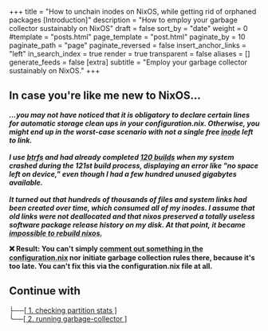 +++
title = "How to unchain inodes on NixOS, while getting rid of orphaned packages [Introduction]"
description = "How to employ your garbage collector sustainably on NixOS"
draft = false
sort_by = "date"
weight = 0
#template = "posts.html"
page_template = "post.html"
paginate_by = 10
paginate_path = "page"
paginate_reversed = false
insert_anchor_links = "left"
in_search_index = true
render = true
transparent = false
aliases = []
generate_feeds = false
[extra]
subtitle = "Employ your garbage collector sustainably on NixOS."
+++

## In case you're like me new to NixOS...

<p class="notice_info"><strong><em>...you may not have noticed that it is obligatory to declare certain lines for automatic storage clean ups in your configuration.nix. Otherwise, you might end up in the worst-case scenario with not a single free <abbr title="Inodes are essential on Unix-like systems (such as Linux-based OS) for storing metadata of files. They may get consumed long before the memory capacity of their volume is exceeded.">inode</abbr> left to link.<br><br>
I use <abbr title="modern file system format">btrfs</abbr> and had already completed <abbr title="BUILDS are called GENERATIONS in nix">120 builds</abbr> when my system crashed during the 121st build process, displaying an error like "no space left on device," even though I had a few hundred unused gigabytes available.<br><br>
It turned out that hundreds of thousands of files and system links had been created over time, which consumed all of my inodes. I assume that old links were not deallocated and that nixos preserved a totally useless software package release history on my disk. At that point, it became <abbr title="Because every new build consumes new inodes without freeing old ones">impossible to rebuild nixos.</abbr></em></strong></p> 

<p class="notice_danger"><strong> ❌ Result: You can't simply <abbr title="to comment smth out causes nixos to build a new system profile, old packages persist as orphanes">comment out something in the configuration.nix</abbr> nor initiate garbage collection rules there, because it's too late. You can't fix this via the configuration.nix file at all.</strong></p>

## Continue with

├──<a href="/posts/checking_inodes" class="btn btn_info" border="5px solid black">[ 1. checking partition stats ]</a><br>
╰──<a href="/posts/nixos-garbage-collector" class="btn btn_success">[ 2. running garbage-collector ]</a>

